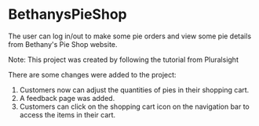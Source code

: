 # BethanysPieShop
The user can log in/out to make some pie orders and view some pie details from Bethany's Pie Shop website.

Note: This project was created by following the tutorial from Pluralsight

There are some changes were added to the project: 
1) Customers now can adjust the quantities of pies in their shopping cart.
2) A feedback page was added.
3) Customers can click on the shopping cart icon on the navigation bar to access the items in their cart.
